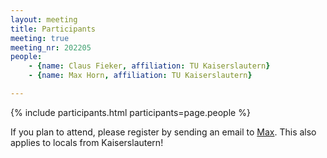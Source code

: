 ```yaml
---
layout: meeting
title: Participants
meeting: true
meeting_nr: 202205
people:
    - {name: Claus Fieker, affiliation: TU Kaiserslautern}
    - {name: Max Horn, affiliation: TU Kaiserslautern}

---
```


{% include participants.html participants=page.people %}

If you plan to attend, please register by sending an email
to [Max](mailto:horn@mathematik.uni-kl.de).
This also applies to locals from Kaiserslautern!
